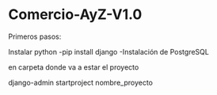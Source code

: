 # Comercio-AyZ-V1.0

Primeros pasos:

Instalar python
-pip install django
-Instalación de PostgreSQL

en carpeta donde va a estar el proyecto

django-admin startproject nombre_proyecto

